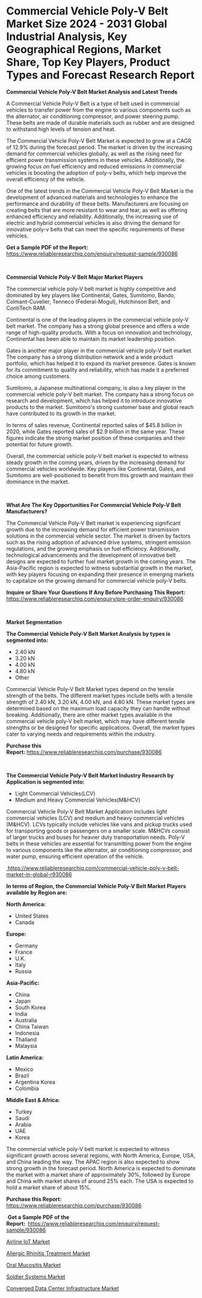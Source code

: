 <p><h1>Commercial Vehicle Poly-V Belt Market Size 2024 - 2031 Global Industrial Analysis, Key Geographical Regions, Market Share, Top Key Players, Product Types and Forecast Research Report</h1></p><p><strong>Commercial Vehicle Poly-V Belt Market Analysis and Latest Trends</strong></p>
<p><p>A Commercial Vehicle Poly-V Belt is a type of belt used in commercial vehicles to transfer power from the engine to various components such as the alternator, air conditioning compressor, and power steering pump. These belts are made of durable materials such as rubber and are designed to withstand high levels of tension and heat.</p><p>The Commercial Vehicle Poly-V Belt Market is expected to grow at a CAGR of 12.9% during the forecast period. The market is driven by the increasing demand for commercial vehicles globally, as well as the rising need for efficient power transmission systems in these vehicles. Additionally, the growing focus on fuel efficiency and reduced emissions in commercial vehicles is boosting the adoption of poly-v belts, which help improve the overall efficiency of the vehicle.</p><p>One of the latest trends in the Commercial Vehicle Poly-V Belt Market is the development of advanced materials and technologies to enhance the performance and durability of these belts. Manufacturers are focusing on creating belts that are more resistant to wear and tear, as well as offering enhanced efficiency and reliability. Additionally, the increasing use of electric and hybrid commercial vehicles is also driving the demand for innovative poly-v belts that can meet the specific requirements of these vehicles.</p></p>
<p><strong>Get a Sample PDF of the Report:&nbsp;</strong> <a href="https://www.reliableresearchiq.com/enquiry/request-sample/930086">https://www.reliableresearchiq.com/enquiry/request-sample/930086</a></p>
<p>&nbsp;</p>
<p><strong>Commercial Vehicle Poly-V Belt Major Market Players</strong></p>
<p><p>The commercial vehicle poly-V belt market is highly competitive and dominated by key players like Continental, Gates, Sumitomo, Bando, Colmant-Cuvelier, Tenneco (Federal-Mogul), Hutchinson Belt, and ContiTech RAM. </p><p>Continental is one of the leading players in the commercial vehicle poly-V belt market. The company has a strong global presence and offers a wide range of high-quality products. With a focus on innovation and technology, Continental has been able to maintain its market leadership position. </p><p>Gates is another major player in the commercial vehicle poly-V belt market. The company has a strong distribution network and a wide product portfolio, which has helped it to expand its market presence. Gates is known for its commitment to quality and reliability, which has made it a preferred choice among customers.</p><p>Sumitomo, a Japanese multinational company, is also a key player in the commercial vehicle poly-V belt market. The company has a strong focus on research and development, which has helped it to introduce innovative products to the market. Sumitomo's strong customer base and global reach have contributed to its growth in the market.</p><p>In terms of sales revenue, Continental reported sales of $45.8 billion in 2020, while Gates reported sales of $2.9 billion in the same year. These figures indicate the strong market position of these companies and their potential for future growth.</p><p>Overall, the commercial vehicle poly-V belt market is expected to witness steady growth in the coming years, driven by the increasing demand for commercial vehicles worldwide. Key players like Continental, Gates, and Sumitomo are well-positioned to benefit from this growth and maintain their dominance in the market.</p></p>
<p>&nbsp;</p>
<p><strong>What Are The Key Opportunities For Commercial Vehicle Poly-V Belt Manufacturers?</strong></p>
<p><p>The Commercial Vehicle Poly-V Belt market is experiencing significant growth due to the increasing demand for efficient power transmission solutions in the commercial vehicle sector. The market is driven by factors such as the rising adoption of advanced drive systems, stringent emission regulations, and the growing emphasis on fuel efficiency. Additionally, technological advancements and the development of innovative belt designs are expected to further fuel market growth in the coming years. The Asia-Pacific region is expected to witness substantial growth in the market, with key players focusing on expanding their presence in emerging markets to capitalize on the growing demand for commercial vehicle poly-V belts.</p></p>
<p><strong>Inquire or Share Your Questions If Any Before Purchasing This Report:</strong> <a href="https://www.reliableresearchiq.com/enquiry/pre-order-enquiry/930086">https://www.reliableresearchiq.com/enquiry/pre-order-enquiry/930086</a></p>
<p>&nbsp;</p>
<p><strong>Market Segmentation</strong></p>
<p><strong>The Commercial Vehicle Poly-V Belt Market Analysis by types is segmented into:</strong></p>
<p><ul><li>2.40 kN</li><li>3.20 kN</li><li>4.00 kN</li><li>4.80 kN</li><li>Other</li></ul></p>
<p><p>Commercial Vehicle Poly-V Belt Market types depend on the tensile strength of the belts. The different market types include belts with a tensile strength of 2.40 kN, 3.20 kN, 4.00 kN, and 4.80 kN. These market types are determined based on the maximum load capacity they can handle without breaking. Additionally, there are other market types available in the commercial vehicle poly-V belt market, which may have different tensile strengths or be designed for specific applications. Overall, the market types cater to varying needs and requirements within the industry.</p></p>
<p><strong>Purchase this Report:&nbsp;</strong><a href="https://www.reliableresearchiq.com/purchase/930086">https://www.reliableresearchiq.com/purchase/930086</a></p>
<p>&nbsp;</p>
<p><strong>The Commercial Vehicle Poly-V Belt Market Industry Research by Application is segmented into:</strong></p>
<p><ul><li>Light Commercial Vehicles(LCV)</li><li>Medium and Heavy Commercial Vehicles(M&HCV)</li></ul></p>
<p><p>Commercial Vehicle Poly-V Belt Market Application includes light commercial vehicles (LCV) and medium and heavy commercial vehicles (M&HCV). LCVs typically include vehicles like vans and pickup trucks used for transporting goods or passengers on a smaller scale. M&HCVs consist of larger trucks and buses for heavier duty transportation needs. Poly-V belts in these vehicles are essential for transmitting power from the engine to various components like the alternator, air conditioning compressor, and water pump, ensuring efficient operation of the vehicle.</p></p>
<p><a href="https://www.reliableresearchiq.com/commercial-vehicle-poly-v-belt-market-in-global-r930086">&nbsp;https://www.reliableresearchiq.com/commercial-vehicle-poly-v-belt-market-in-global-r930086</a></p>
<p><strong>In terms of Region, the Commercial Vehicle Poly-V Belt Market Players available by Region are:</strong></p>
<p>
    <p> <strong> North America: </strong>
        <ul>
            <li>United States</li>
            <li>Canada</li>
        </ul>
        </p> 
    <p> <strong> Europe: </strong>
        <ul>
            <li>Germany</li>
            <li>France</li>
            <li>U.K.</li>
            <li>Italy</li>
            <li>Russia</li>
        </ul>
        </p> 
    <p> <strong> Asia-Pacific: </strong>
        <ul>
            <li>China</li>
            <li>Japan</li>
            <li>South Korea</li>
            <li>India</li>
            <li>Australia</li>
            <li>China Taiwan</li>
            <li>Indonesia</li>
            <li>Thailand</li>
            <li>Malaysia</li>
        </ul>
        </p> 
    <p> <strong> Latin America: </strong>
        <ul>
            <li>Mexico</li>
            <li>Brazil</li>
            <li>Argentina Korea</li>
            <li>Colombia</li>
        </ul>
        </p> 
    <p> <strong> Middle East & Africa: </strong>
        <ul>
            <li>Turkey</li>
            <li>Saudi</li>
            <li>Arabia</li>
            <li>UAE</li>
            <li>Korea</li>
        </ul>
    </p>
    </p>
<p><p>The commercial vehicle poly-V belt market is expected to witness significant growth across several regions, with North America, Europe, USA, and China leading the way. The APAC region is also expected to show strong growth in the forecast period. North America is expected to dominate the market with a market share of approximately 30%, followed by Europe and China with market shares of around 25% each. The USA is expected to hold a market share of about 15%.</p></p>
<p><strong>Purchase this Report: </strong><a href="https://www.reliableresearchiq.com/purchase/930086">https://www.reliableresearchiq.com/purchase/930086</a></p>
<p>&nbsp;<strong>Get a Sample PDF of the Report:&nbsp;&nbsp;</strong><a href="https://www.reliableresearchiq.com/enquiry/request-sample/930086">https://www.reliableresearchiq.com/enquiry/request-sample/930086</a></p>
<p><strong></strong></p>
<p><p><a href="https://medium.com/@kimvicki3211/airline-iot-market-market-segmentation-geographical-regions-and-market-forcast-till-2031-8b3425729cd5">Airline IoT Market</a></p><p><a href="https://medium.com/@torreysmith2023/allergic-rhinitis-treatment-market-a-global-and-regional-analysis-2024-2031-86e0d91384e1">Allergic Rhinitis Treatment Market</a></p><p><a href="https://medium.com/@lizarempel/oral-mucositis-market-global-market-share-and-ranking-overall-sales-and-demand-forecast-2024-078ddbe0632b">Oral Mucositis Market</a></p><p><a href="https://medium.com/@kimvicki3211/strategic-insights-into-global-soldier-systems-market-trends-2024-2031-covered-in-152-pages-86b3e50bf73e">Soldier Systems Market</a></p><p><a href="https://medium.com/@kimvicki3211/converged-data-center-infrastructure-market-size-share-analysis-growth-trends-forecast-2024-1c0e4ee6e8cb">Converged Data Center Infrastructure Market</a></p></p>